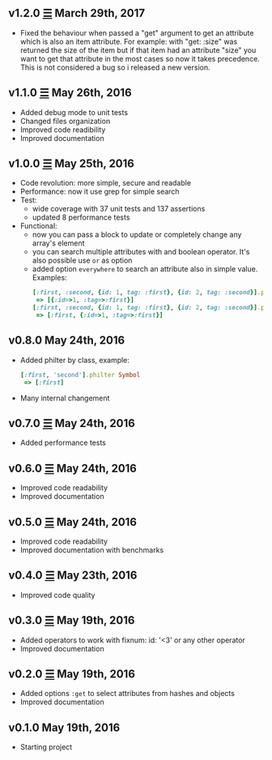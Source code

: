 v1.2.0 [☰](https://github.com/marcomd/Philter/compare/v1.1.0...v1.2.0) March 29th, 2017
------------------------------
* Fixed the behaviour when passed a "get" argument to get an attribute which is also an item attribute. For example: with "get: :size" was returned the size of the item but if that item had an attribute "size" you want to get that attribute in the most cases so now it takes precedence.
  This is not considered a bug so i released a new version.

v1.1.0 [☰](https://github.com/marcomd/Philter/compare/v1.0.0...v1.1.0) May 26th, 2016
------------------------------
* Added debug mode to unit tests
* Changed files organization
* Improved code readibility
* Improved documentation

v1.0.0 [☰](https://github.com/marcomd/Philter/compare/v0.8.0...v1.0.0) May 25th, 2016
------------------------------
* Code revolution: more simple, secure and readable
* Performance: now it use grep for simple search
* Test:
    * wide coverage with 37 unit tests and 137 assertions
    * updated 8 performance tests
* Functional:
    * now you can pass a block to update or completely change any array's element
    * you can search multiple attributes with and boolean operator. It's also possible use `or` as option
    * added option `everywhere` to search an attribute also in simple value.
        Examples:
        ```ruby
        [:first, :second, {id: 1, tag: :first}, {id: 2, tag: :second}].philter tag: :first
         => [{:id=>1, :tag=>:first}]
        [:first, :second, {id: 1, tag: :first}, {id: 2, tag: :second}].philter({tag: :first}, everywhere: true)
         => [:first, {:id=>1, :tag=>:first}]
        ```


v0.8.0 May 24th, 2016
------------------------------
* Added philter by class, example:
    ```ruby
    [:first, 'second'].philter Symbol
     => [:first]
    ```
* Many internal changement

v0.7.0 [☰](https://github.com/marcomd/Philter/compare/v0.6.0...v0.7.0) May 24th, 2016
------------------------------
* Added performance tests

v0.6.0 [☰](https://github.com/marcomd/Philter/compare/v0.5.0...v0.6.0) May 24th, 2016
------------------------------
* Improved code readability
* Improved documentation

v0.5.0 [☰](https://github.com/marcomd/Philter/compare/v0.4.0...v0.5.0) May 24th, 2016
------------------------------
* Improved code readability
* Improved documentation with benchmarks

v0.4.0 [☰](https://github.com/marcomd/Philter/compare/v0.3.0...v0.4.0) May 23th, 2016
------------------------------
* Improved code quality

v0.3.0 [☰](https://github.com/marcomd/Philter/compare/v0.2.0...v0.3.0) May 19th, 2016
------------------------------
* Added operators to work with fixnum: id: '<3' or any other operator
* Improved documentation

v0.2.0 [☰](https://github.com/marcomd/Philter/compare/v0.1.0...v0.2.0) May 19th, 2016
------------------------------
* Added options `:get` to select attributes from hashes and objects
* Improved documentation

v0.1.0 May 19th, 2016
------------------------------
* Starting project